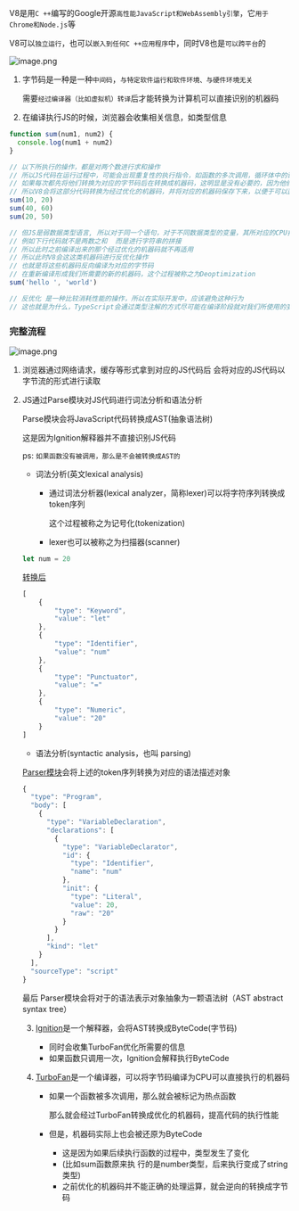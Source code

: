 V8是用`C ++`编写的Google开源`高性能JavaScript和WebAssembly引擎`，它`用于Chrome和Node.js`等

V8可以`独立运行`，也可以`嵌入到任何C ++应用程序`中，同时V8也是`可以跨平台`的

![image.png](https://s2.loli.net/2022/06/08/13e4rZydxcMq7az.png) 

1. 字节码是一种是一种`中间码`，`与特定软件运行和软件环境、与硬件环境无关`

   需要`经过编译器（比如虚拟机）转译`后才能转换为计算机可以直接识别的机器码

2. 在编译执行JS的时候，浏览器会收集相关信息，如类型信息

```js
function sum(num1, num2) {
  console.log(num1 + num2)
}

// 以下所执行的操作，都是对两个数进行求和操作
// 所以JS代码在运行过程中，可能会出现重复性的执行指令，如函数的多次调用，循环体中的语句等
// 如果每次都先将他们转换为对应的字节码后在转换成机器码，这明显是没有必要的，因为他们对应的机器码都是一致的
// 所以V8会将这部分代码转换为经过优化的机器码，并将对应的机器码保存下来，以便于可以直接执行对应的CPU指令
sum(10, 20)
sum(40, 60)
sum(20, 50)

// 但JS是弱数据类型语言, 所以对于同一个语句，对于不同数据类型的变量，其所对应的CPU指令是不一样的
// 例如下行代码就不是两数之和  而是进行字符串的拼接
// 所以此时之前编译出来的那个经过优化的机器码就不再适用
// 所以此时V8会这这类机器码进行反优化操作
// 也就是将这些机器码反向编译为对应的字节码
// 在重新编译形成我们所需要的新的机器码，这个过程被称之为Deoptimization
sum('hello ', 'world')

// 反优化 是一种比较消耗性能的操作，所以在实际开发中，应该避免这种行为
// 这也就是为什么，TypeScript会通过类型注解的方式尽可能在编译阶段就对我们所使用的变量的数据类型进行限制
```



### 完整流程

![image.png](https://s2.loli.net/2022/06/08/BjcuFAx2hMKO368.png) 

1. 浏览器通过网络请求，缓存等形式拿到对应的JS代码后 会将对应的JS代码以字节流的形式进行读取

2. JS通过Parse模块对JS代码进行词法分析和语法分析

   Parse模块会将JavaScript代码转换成AST(抽象语法树)

   这是因为Ignition解释器并不直接识别JS代码

   ps: `如果函数没有被调用，那么是不会被转换成AST的`

   + 词法分析(英文lexical analysis)

     + 通过词法分析器(lexical analyzer，简称lexer)可以将字符序列转换成token序列

       这个过程被称之为记号化(tokenization)

     + lexer也可以被称之为扫描器(scanner)

   ```js
   let num = 20
   ```

   [转换后](https://esprima.org/demo/parse.html)

   ```js
   [
       {
           "type": "Keyword",
           "value": "let"
       },
       {
           "type": "Identifier",
           "value": "num"
       },
       {
           "type": "Punctuator",
           "value": "="
       },
       {
           "type": "Numeric",
           "value": "20"
       }
   ]
   ```

   

   + 语法分析(syntactic analysis，也叫 parsing)

   [Parser模块](https://v8.dev/blog/scanner)会将上述的token序列转换为对应的语法描述对象

   ```js
   {
     "type": "Program",
     "body": [
       {
         "type": "VariableDeclaration",
         "declarations": [
           {
             "type": "VariableDeclarator",
             "id": {
               "type": "Identifier",
               "name": "num"
             },
             "init": {
               "type": "Literal",
               "value": 20,
               "raw": "20"
             }
           }
         ],
         "kind": "let"
       }
     ],
     "sourceType": "script"
   }
   ```

   最后 Parser模块会将对于的语法表示对象抽象为一颗语法树（AST abstract syntax tree）

   

   3. [Ignition](https://v8.dev/blog/ignition-interpreter)是一个解释器，会将AST转换成ByteCode(字节码)

      + 同时会收集TurboFan优化所需要的信息
      + 如果函数只调用一次，Ignition会解释执行ByteCode

   4. [TurboFan](https://v8.dev/blog/turbofan-jit)是一个编译器，可以将字节码编译为CPU可以直接执行的机器码

      + 如果一个函数被多次调用，那么就会被标记为热点函数

        那么就会经过TurboFan转换成优化的机器码，提高代码的执行性能

      + 但是，机器码实际上也会被还原为ByteCode

        - 这是因为如果后续执行函数的过程中，类型发生了变化
        - (比如sum函数原来执 行的是number类型，后来执行变成了string类型)
        - 之前优化的机器码并不能正确的处理运算，就会逆向的转换成字节码

   









